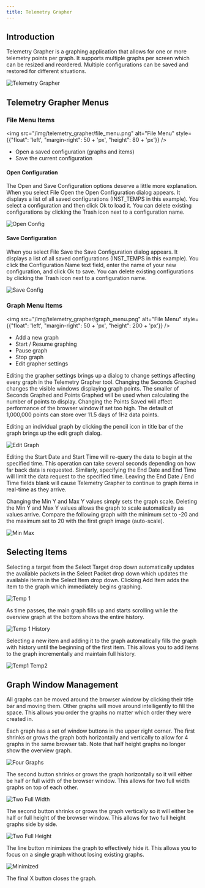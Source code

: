 ```yaml
---
title: Telemetry Grapher
---
```


## Introduction

Telemetry Grapher is a graphing application that allows for one or more telemetry points per graph. It supports multiple graphs per screen which can be resized and reordered. Multiple configurations can be saved and restored for different situations.

![Telemetry Grapher](/img/telemetry_grapher/telemetry_grapher.png)

## Telemetry Grapher Menus

### File Menu Items

<!-- Image sized to match up with bullets -->

<img src="/img/telemetry_grapher/file_menu.png"
alt="File Menu"
style={{"float": 'left', "margin-right": 50 + 'px', "height": 80 + 'px'}} />

- Open a saved configuration (graphs and items)
- Save the current configuration

#### Open Configuration

The Open and Save Configuration options deserve a little more explanation. When you select File Open the Open Configuration dialog appears. It displays a list of all saved configurations (INST_TEMPS in this example). You select a configuration and then click Ok to load it. You can delete existing configurations by clicking the Trash icon next to a configuration name.

![Open Config](/img/telemetry_grapher/open_config.png)

#### Save Configuration

When you select File Save the Save Configuration dialog appears. It displays a list of all saved configurations (INST_TEMPS in this example). You click the Configuration Name text field, enter the name of your new configuration, and click Ok to save. You can delete existing configurations by clicking the Trash icon next to a configuration name.

![Save Config](/img/telemetry_grapher/save_config.png)

### Graph Menu Items

<!-- Image sized to match up with bullets -->

<img src="/img/telemetry_grapher/graph_menu.png"
alt="File Menu"
style={{"float": 'left', "margin-right": 50 + 'px', "height": 200 + 'px'}} />

- Add a new graph
- Start / Resume graphing
- Pause graph
- Stop graph
- Edit grapher settings

Editing the grapher settings brings up a dialog to change settings affecting every graph in the Telemetry Grapher tool. Changing the Seconds Graphed changes the visible windows displaying graph points. The smaller of Seconds Graphed and Points Graphed will be used when calculating the number of points to display. Changing the Points Saved will affect performance of the browser window if set too high. The default of 1,000,000 points can store over 11.5 days of 1Hz data points.

Editing an individual graph by clicking the pencil icon in title bar of the graph brings up the edit graph dialog.

![Edit Graph](/img/telemetry_grapher/edit_graph.png)

Editing the Start Date and Start Time will re-query the data to begin at the specified time. This operation can take several seconds depending on how far back data is requested. Similarly, specifying the End Date and End Time will limit the data request to the specified time. Leaving the End Date / End Time fields blank will cause Telemetry Grapher to continue to graph items in real-time as they arrive.

Changing the Min Y and Max Y values simply sets the graph scale. Deleting the Min Y and Max Y values allows the graph to scale automatically as values arrive. Compare the following graph with the minimum set to -20 and the maximum set to 20 with the first graph image (auto-scale).

![Min Max](/img/telemetry_grapher/graph_min_max.png)

## Selecting Items

Selecting a target from the Select Target drop down automatically updates the available packets in the Select Packet drop down which updates the available items in the Select Item drop down. Clicking Add Item adds the item to the graph which immediately begins graphing.

![Temp 1](/img/telemetry_grapher/graph_temp1.png)

As time passes, the main graph fills up and starts scrolling while the overview graph at the bottom shows the entire history.

![Temp 1 History](/img/telemetry_grapher/graph_temp1_time.png)

Selecting a new item and adding it to the graph automatically fills the graph with history until the beginning of the first item. This allows you to add items to the graph incrementally and maintain full history.

![Temp1 Temp2](/img/telemetry_grapher/graph_temp1_temp2.png)

## Graph Window Management

All graphs can be moved around the browser window by clicking their title bar and moving them. Other graphs will move around intelligently to fill the space. This allows you order the graphs no matter which order they were created in.

Each graph has a set of window buttons in the upper right corner. The first shrinks or grows the graph both horizontally and vertically to allow for 4 graphs in the same browser tab. Note that half height graphs no longer show the overview graph.

![Four Graphs](/img/telemetry_grapher/four_graphs.png)

The second button shrinks or grows the graph horizontally so it will either be half or full width of the browser window. This allows for two full width graphs on top of each other.

![Two Full Width](/img/telemetry_grapher/two_full_width.png)

The second button shrinks or grows the graph vertically so it will either be half or full height of the browser window. This allows for two full height graphs side by side.

![Two Full Height](/img/telemetry_grapher/two_full_height.png)

The line button minimizes the graph to effectively hide it. This allows you to focus on a single graph without losing existing graphs.

![Minimized](/img/telemetry_grapher/minimized.png)

The final X button closes the graph.
